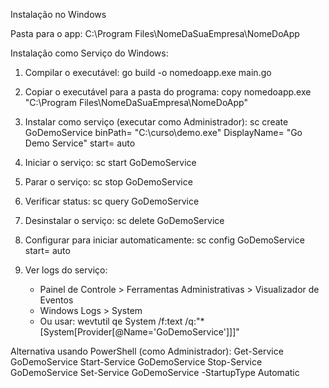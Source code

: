 Instalação no Windows

Pasta para o app:
  C:\Program Files\NomeDaSuaEmpresa\NomeDoApp

Instalação como Serviço do Windows:

1. Compilar o executável:
   go build -o nomedoapp.exe main.go

2. Copiar o executável para a pasta do programa:
   copy nomedoapp.exe "C:\Program Files\NomeDaSuaEmpresa\NomeDoApp\"

3. Instalar como serviço (executar como Administrador):
   sc create GoDemoService binPath= "C:\curso\demo.exe" DisplayName= "Go Demo Service" start= auto

4. Iniciar o serviço:
   sc start GoDemoService

5. Parar o serviço:
   sc stop GoDemoService

6. Verificar status:
   sc query GoDemoService

7. Desinstalar o serviço:
   sc delete GoDemoService

8. Configurar para iniciar automaticamente:
   sc config GoDemoService start= auto

9. Ver logs do serviço:
   - Painel de Controle > Ferramentas Administrativas > Visualizador de Eventos
   - Windows Logs > System
   - Ou usar: wevtutil qe System /f:text /q:"*[System[Provider[@Name='GoDemoService']]]"

Alternativa usando PowerShell (como Administrador):
   Get-Service GoDemoService
   Start-Service GoDemoService
   Stop-Service GoDemoService
   Set-Service GoDemoService -StartupType Automatic
